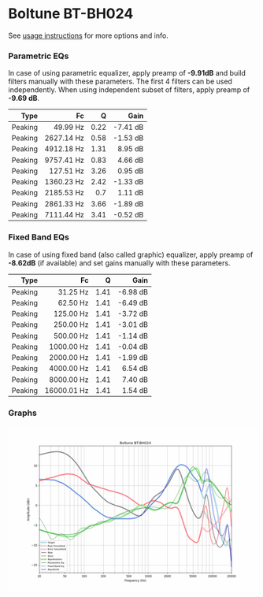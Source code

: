 # Boltune BT-BH024
See [usage instructions](https://github.com/jaakkopasanen/AutoEq#usage) for more options and info.

### Parametric EQs
In case of using parametric equalizer, apply preamp of **-9.91dB** and build filters manually
with these parameters. The first 4 filters can be used independently.
When using independent subset of filters, apply preamp of **-9.69 dB**.

| Type    | Fc         |    Q | Gain     |
|--------:|-----------:|-----:|---------:|
| Peaking | 49.99 Hz   | 0.22 | -7.41 dB |
| Peaking | 2627.14 Hz | 0.58 | -1.53 dB |
| Peaking | 4912.18 Hz | 1.31 | 8.95 dB  |
| Peaking | 9757.41 Hz | 0.83 | 4.66 dB  |
| Peaking | 127.51 Hz  | 3.26 | 0.95 dB  |
| Peaking | 1360.23 Hz | 2.42 | -1.33 dB |
| Peaking | 2185.53 Hz | 0.7  | 1.11 dB  |
| Peaking | 2861.33 Hz | 3.66 | -1.89 dB |
| Peaking | 7111.44 Hz | 3.41 | -0.52 dB |

### Fixed Band EQs
In case of using fixed band (also called graphic) equalizer, apply preamp of **-8.62dB**
(if available) and set gains manually with these parameters.

| Type    | Fc          |    Q | Gain     |
|--------:|------------:|-----:|---------:|
| Peaking | 31.25 Hz    | 1.41 | -6.98 dB |
| Peaking | 62.50 Hz    | 1.41 | -6.49 dB |
| Peaking | 125.00 Hz   | 1.41 | -3.72 dB |
| Peaking | 250.00 Hz   | 1.41 | -3.01 dB |
| Peaking | 500.00 Hz   | 1.41 | -1.14 dB |
| Peaking | 1000.00 Hz  | 1.41 | -0.04 dB |
| Peaking | 2000.00 Hz  | 1.41 | -1.99 dB |
| Peaking | 4000.00 Hz  | 1.41 | 6.54 dB  |
| Peaking | 8000.00 Hz  | 1.41 | 7.40 dB  |
| Peaking | 16000.01 Hz | 1.41 | 1.54 dB  |

### Graphs
![](./Boltune%20BT-BH024.png)